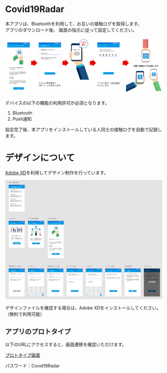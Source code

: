 # Covid19Radar

本アプリは、Bluetoothを利用して、お互いの接触ログを取得します。  
アプリのダウンロード後、 画面の指示に従って設定してください。

![アプリ設定に関して](img/design00.jpg)

デバイスの以下の機能の利用許可が必須となります。 

1. Bluetooth
2. Push通知

設定完了後、本アプリをインストールしている人同士の接触ログを自動で記録します。


# デザインについて

[Adobe XD](https://www.adobe.com/jp/products/xd.html)を利用してデザイン制作を行っています。

![画面全体図](img/design01.jpg)

デザインファイルを確認する場合は、Adobe XDをインストールしてください。（無料で利用可能）


## アプリのプロトタイプ

以下のURLにアクセスすると、画面遷移を確認いただけます。

[プロトタイプ画面](https://xd.adobe.com/view/f60f0c48-af7b-48cb-42c3-e74e64d07020-803e/?fullscreen)

パスワード：Covid19Radar

